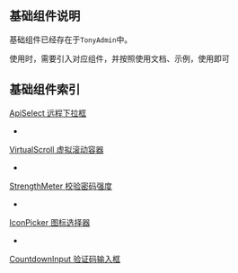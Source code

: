 ## 基础组件说明

基础组件已经存在于`TonyAdmin`中。

使用时，需要引入对应组件，并按照使用文档、示例，使用即可


## 基础组件索引

[ApiSelect 远程下拉框](./api-select.md)

-

[VirtualScroll 虚拟滚动容器](./virtual-scroll.md)

-

[StrengthMeter 校验密码强度](./strength-meter.md)

-

[IconPicker 图标选择器](./icon-picker.md)

-

[CountdownInput 验证码输入框](./countdown-input.md)
